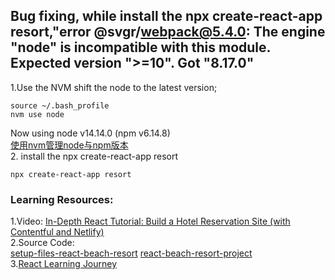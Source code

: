 ## Bug fixing, while install the npx create-react-app resort,"error @svgr/webpack@5.4.0: The engine "node" is incompatible with this module. Expected version ">=10". Got "8.17.0"
1.Use the NVM shift the node to the latest version;  
```
source ~/.bash_profile 
nvm use node 
```
Now using node v14.14.0 (npm v6.14.8)  
[使用nvm管理node与npm版本](https://juejin.im/post/6844903861157642247)   
2. install the npx create-react-app resort 
```
npx create-react-app resort 
```




### Learning Resources:  
1.Video: [In-Depth React Tutorial: Build a Hotel Reservation Site (with Contentful and Netlify)](https://www.youtube.com/watch?v=LXJOvkVYQqA&ab_channel=freeCodeCamp.org)  
2.Source Code:  
[setup-files-react-beach-resort](https://github.com/john-smilga/setup-files-react-beach-resort) 
[react-beach-resort-project](https://github.com/john-smilga/react-beach-resort-project)  
3.[React Learning Journey](http://glennou.cn/2020/08/07/React-Learning/)  

